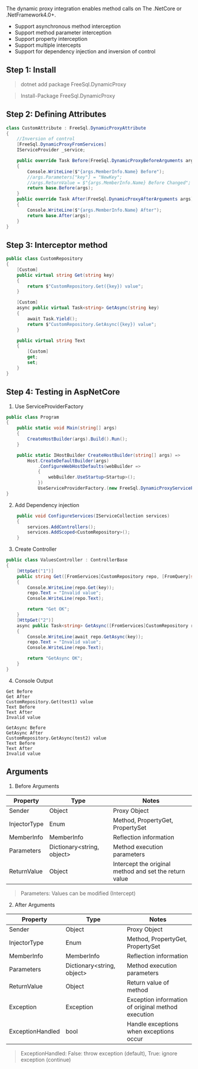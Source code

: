 The dynamic proxy integration enables method calls on The .NetCore or .NetFramework4.0+.

- Support asynchronous method interception
- Support method parameter interception
- Support property interception
- Support multiple intercepts
- Support for dependency injection and inversion of control

## Step 1: Install

> dotnet add package FreeSql.DynamicProxy

> Install-Package FreeSql.DynamicProxy

## Step 2: Defining Attributes

```csharp
class CustomAttribute : FreeSql.DynamicProxyAttribute
{
    //Inversion of control
    [FreeSql.DynamicProxyFromServices]
    IServiceProvider _service;

    public override Task Before(FreeSql.DynamicProxyBeforeArguments args)
    {
        Console.WriteLine($"{args.MemberInfo.Name} Before");
        //args.Parameters["key"] = "NewKey";
        //args.ReturnValue = $"{args.MemberInfo.Name} Before Changed";
        return base.Before(args);
    }
    public override Task After(FreeSql.DynamicProxyAfterArguments args)
    {
        Console.WriteLine($"{args.MemberInfo.Name} After");
        return base.After(args);
    }
}
```

## Step 3: Interceptor method

```csharp
public class CustomRepository
{
    [Custom]
    public virtual string Get(string key)
    {
        return $"CustomRepository.Get({key}) value";
    }

    [Custom]
    async public virtual Task<string> GetAsync(string key)
    {
        await Task.Yield();
        return $"CustomRepository.GetAsync({key}) value";
    }

    public virtual string Text
    {
        [Custom]
        get; 
        set;
    }
}
```

## Step 4: Testing in AspNetCore

1. Use ServiceProviderFactory

```csharp
public class Program
{
    public static void Main(string[] args)
    {
        CreateHostBuilder(args).Build().Run();
    }

    public static IHostBuilder CreateHostBuilder(string[] args) =>
        Host.CreateDefaultBuilder(args)
            .ConfigureWebHostDefaults(webBuilder =>
            {
                webBuilder.UseStartup<Startup>();
            })
            UseServiceProviderFactory.(new FreeSql.DynamicProxyServiceProviderFactory());
}
```

2. Add Dependency injection

```csharp
    public void ConfigureServices(IServiceCollection services)
    {
        services.AddControllers();
        services.AddScoped<CustomRepository>();
    }
```

3. Create Controller

```csharp
public class ValuesController : ControllerBase
{
    [HttpGet("1")]
    public string Get([FromServices]CustomRepository repo, [FromQuery]string key)
    {
        Console.WriteLine(repo.Get(key));
        repo.Text = "Invalid value";
        Console.WriteLine(repo.Text);

        return "Get OK";
    }
    [HttpGet("2")]
    async public Task<string> GetAsync([FromServices]CustomRepository repo, [FromQuery]string key)
    {
        Console.WriteLine(await repo.GetAsync(key));
        repo.Text = "Invalid value";
        Console.WriteLine(repo.Text);

        return "GetAsync OK";
    }
}
```

4. Console Output

```shell
Get Before
Get After
CustomRepository.Get(test1) value
Text Before
Text After
Invalid value

GetAsync Before
GetAsync After
CustomRepository.GetAsync(test2) value
Text Before
Text After
Invalid value
```

## Arguments

1. Before Arguments

| Property | Type | Notes |
| -- | -- | -- |
| Sender | Object | Proxy Object |
| InjectorType | Enum | Method, PropertyGet, PropertySet |
| MemberInfo | MemberInfo | Reflection information |
| Parameters | Dictionary\<string, object\> | Method execution parameters |
| ReturnValue | Object | Intercept the original method and set the return value |

> Parameters: Values can be modified (Intercept)

2. After Arguments

| Property | Type | Notes |
| -- | -- | -- |
| Sender | Object | Proxy Object |
| InjectorType | Enum | Method, PropertyGet, PropertySet |
| MemberInfo | MemberInfo | Reflection information |
| Parameters | Dictionary\<string, object\> | Method execution parameters |
| ReturnValue | Object | Return value of method |
| Exception | Exception | Exception information of original method execution |
| ExceptionHandled | bool | Handle exceptions when exceptions occur |

> ExceptionHandled: False: throw exception (default), True: ignore exception (continue)
